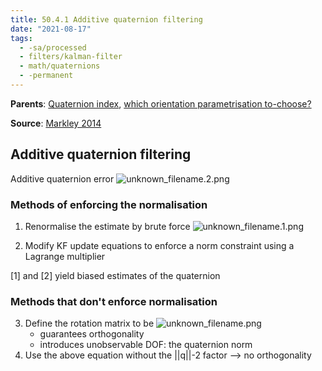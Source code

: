 ```yaml
---
title: 50.4.1 Additive quaternion filtering
date: "2021-08-17"
tags:
  - -sa/processed
  - filters/kalman-filter
  - math/quaternions
  - -permanent
---
```


**Parents**: [Quaternion index](rotations/quaternion-index.md), [which orientation parametrisation to-choose?](rotations/20.4-which-orientation-parametrisation.md)

**Source**: [Markley 2014](bibliography/markley-2014.md)

## Additive quaternion filtering
Additive quaternion error
![unknown_filename.2.png](./_resources/50.4.1_Additive_quaternion_filtering.resources/unknown_filename.2.png)

### Methods of enforcing the normalisation

1.  Renormalise the estimate by brute force
    ![unknown_filename.1.png](./_resources/50.4.1_Additive_quaternion_filtering.resources/unknown_filename.1.png)
    
2.  Modify KF update equations to enforce a norm constraint using a Lagrange multiplier

\[1\] and \[2\] yield biased estimates of the quaternion

### Methods that don't enforce normalisation

3.  Define the rotation matrix to be
    ![unknown_filename.png](./_resources/50.4.1_Additive_quaternion_filtering.resources/unknown_filename.png)
    *   guarantees orthogonality
    *   introduces unobservable DOF: the quaternion norm
4.  Use the above equation without the ||q||-2 factor --> no orthogonality


